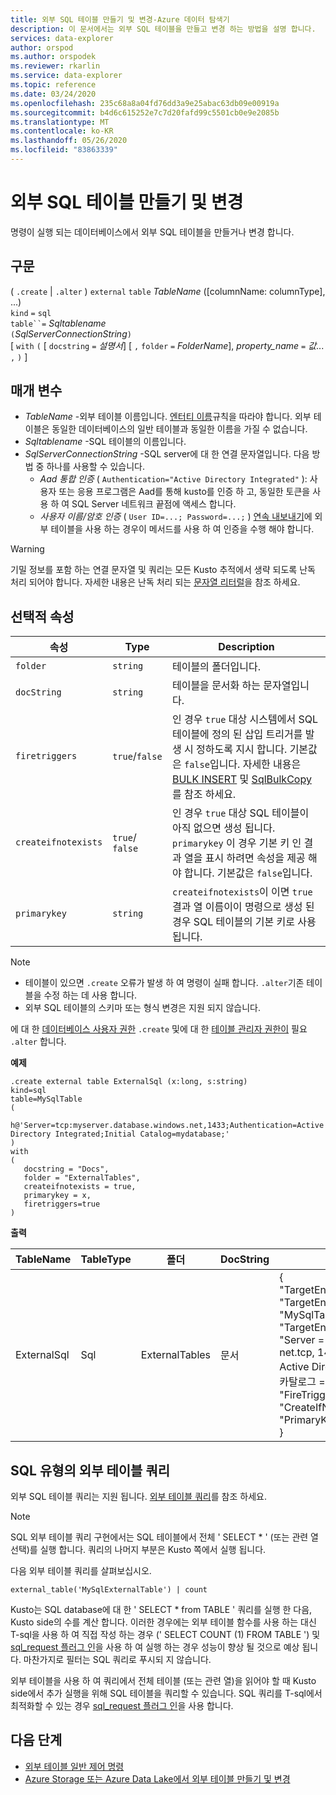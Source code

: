 ```yaml
---
title: 외부 SQL 테이블 만들기 및 변경-Azure 데이터 탐색기
description: 이 문서에서는 외부 SQL 테이블을 만들고 변경 하는 방법을 설명 합니다.
services: data-explorer
author: orspod
ms.author: orspodek
ms.reviewer: rkarlin
ms.service: data-explorer
ms.topic: reference
ms.date: 03/24/2020
ms.openlocfilehash: 235c68a8a04fd76dd3a9e25abac63db09e00919a
ms.sourcegitcommit: b4d6c615252e7c7d20fafd99c5501cb0e9e2085b
ms.translationtype: MT
ms.contentlocale: ko-KR
ms.lasthandoff: 05/26/2020
ms.locfileid: "83863339"
---
```

# <a name="create-and-alter-external-sql-tables"></a>외부 SQL 테이블 만들기 및 변경

명령이 실행 되는 데이터베이스에서 외부 SQL 테이블을 만들거나 변경 합니다.  

## <a name="syntax"></a>구문

( `.create`  |  `.alter` ) `external` `table` *TableName* ([columnName: columnType], ...)  
`kind` `=` `sql`  
`table``=` *Sqltablename*  
`(`*SqlServerConnectionString*`)`  
[ `with` `(` [ `docstring` `=` *설명서*] [ `,` `folder` `=` *FolderName*], *property_name* `=` *값*... `,` `)` ]

## <a name="parameters"></a>매개 변수

* *TableName* -외부 테이블 이름입니다. [엔터티 이름](../query/schema-entities/entity-names.md)규칙을 따라야 합니다. 외부 테이블은 동일한 데이터베이스의 일반 테이블과 동일한 이름을 가질 수 없습니다.
* *Sqltablename* -SQL 테이블의 이름입니다.
* *SqlServerConnectionString* -SQL server에 대 한 연결 문자열입니다. 다음 방법 중 하나를 사용할 수 있습니다. 
  * *Aad 통합 인증* ( `Authentication="Active Directory Integrated"` ): 사용자 또는 응용 프로그램은 Aad를 통해 kusto를 인증 하 고, 동일한 토큰을 사용 하 여 SQL Server 네트워크 끝점에 액세스 합니다.
  * *사용자 이름/암호 인증* ( `User ID=...; Password=...;` ) [연속 내보내기](data-export/continuous-data-export.md)에 외부 테이블을 사용 하는 경우이 메서드를 사용 하 여 인증을 수행 해야 합니다. 

> [!WARNING]
> 기밀 정보를 포함 하는 연결 문자열 및 쿼리는 모든 Kusto 추적에서 생략 되도록 난독 처리 되어야 합니다. 자세한 내용은 난독 처리 되는 [문자열 리터럴](../query/scalar-data-types/string.md#obfuscated-string-literals)을 참조 하세요.

## <a name="optional-properties"></a>선택적 속성

| 속성            | Type            | Description                          |
|---------------------|-----------------|---------------------------------------------------------------------------------------------------|
| `folder`            | `string`        | 테이블의 폴더입니다.                  |
| `docString`         | `string`        | 테이블을 문서화 하는 문자열입니다.      |
| `firetriggers`      | `true`/`false`  | 인 경우 `true` 대상 시스템에서 SQL 테이블에 정의 된 삽입 트리거를 발생 시 정하도록 지시 합니다. 기본값은 `false`입니다. 자세한 내용은 [BULK INSERT](https://msdn.microsoft.com/library/ms188365.aspx) 및 [SqlBulkCopy](https://msdn.microsoft.com/library/system.data.sqlclient.sqlbulkcopy(v=vs.110).aspx)를 참조 하세요. |
| `createifnotexists` | `true`/ `false` | 인 경우 `true` 대상 SQL 테이블이 아직 없으면 생성 됩니다. `primarykey` 이 경우 기본 키 인 결과 열을 표시 하려면 속성을 제공 해야 합니다. 기본값은 `false`입니다.  |
| `primarykey`        | `string`        | `createifnotexists`이 이면 `true` 결과 열 이름이이 명령으로 생성 된 경우 SQL 테이블의 기본 키로 사용 됩니다.                  |

> [!NOTE]
> * 테이블이 있으면 `.create` 오류가 발생 하 여 명령이 실패 합니다. `.alter`기존 테이블을 수정 하는 데 사용 합니다. 
> * 외부 SQL 테이블의 스키마 또는 형식 변경은 지원 되지 않습니다. 

에 대 한 [데이터베이스 사용자 권한](../management/access-control/role-based-authorization.md) `.create` 및에 대 한 [테이블 관리자 권한이](../management/access-control/role-based-authorization.md) 필요 `.alter` 합니다. 
 
**예제** 

```kusto
.create external table ExternalSql (x:long, s:string) 
kind=sql
table=MySqlTable
( 
   h@'Server=tcp:myserver.database.windows.net,1433;Authentication=Active Directory Integrated;Initial Catalog=mydatabase;'
)
with 
(
   docstring = "Docs",
   folder = "ExternalTables", 
   createifnotexists = true,
   primarykey = x,
   firetriggers=true
)  
```

**출력**

| TableName   | TableType | 폴더         | DocString | 속성                            |
|-------------|-----------|----------------|-----------|---------------------------------------|
| ExternalSql | Sql       | ExternalTables | 문서      | {<br>  "TargetEntityKind": "sqltable '",<br>  "TargetEntityName": "MySqlTable",<br>  "TargetEntityConnectionString": "Server = tcp: myserver. net.tcp, 1433; Authentication = Active Directory Integrated; 초기 카탈로그 = mydatabase; ",<br>  "FireTriggers": true,<br>  "CreateIfNotExists": true,<br>  "PrimaryKey": "x"<br>} |

## <a name="querying-an-external-table-of-type-sql"></a>SQL 유형의 외부 테이블 쿼리 

외부 SQL 테이블 쿼리는 지원 됩니다. [외부 테이블 쿼리](../../data-lake-query-data.md)를 참조 하세요. 

> [!Note]
> SQL 외부 테이블 쿼리 구현에서는 SQL 테이블에서 전체 ' SELECT * ' (또는 관련 열 선택)를 실행 합니다. 쿼리의 나머지 부분은 Kusto 쪽에서 실행 됩니다. 

다음 외부 테이블 쿼리를 살펴보십시오. 

```kusto
external_table('MySqlExternalTable') | count
```

Kusto는 SQL database에 대 한 ' SELECT * from TABLE ' 쿼리를 실행 한 다음, Kusto side의 수를 계산 합니다. 이러한 경우에는 외부 테이블 함수를 사용 하는 대신 T-sql을 사용 하 여 직접 작성 하는 경우 (' SELECT COUNT (1) FROM TABLE ') 및 [sql_request 플러그 인](../query/sqlrequestplugin.md)을 사용 하 여 실행 하는 경우 성능이 향상 될 것으로 예상 됩니다. 마찬가지로 필터는 SQL 쿼리로 푸시되 지 않습니다.  

외부 테이블을 사용 하 여 쿼리에서 전체 테이블 (또는 관련 열)을 읽어야 할 때 Kusto side에서 추가 실행을 위해 SQL 테이블을 쿼리할 수 있습니다. SQL 쿼리를 T-sql에서 최적화할 수 있는 경우 [sql_request 플러그 인](../query/sqlrequestplugin.md)을 사용 합니다.

## <a name="next-steps"></a>다음 단계

* [외부 테이블 일반 제어 명령](externaltables.md)
* [Azure Storage 또는 Azure Data Lake에서 외부 테이블 만들기 및 변경](external-tables-azurestorage-azuredatalake.md)
